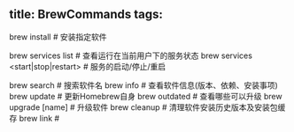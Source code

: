 title: BrewCommands
tags:
---

brew install <softName>     # 安装指定软件

brew services list      # 查看运行在当前用户下的服务状态
brew services <servicesName> <start|stop|restart>   # 服务的启动/停止/重启

brew search <name>  # 搜索软件名
brew info <name>    # 查看软件信息(版本、依赖、安装事项)
brew update         # 更新Homebrew自身
brew outdated       # 查看哪些可以升级
brew upgrade [name] # 升级软件
brew cleanup        # 清理软件安装历史版本及安装包缓存
brew link           # 